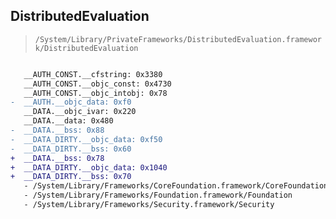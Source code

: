 ## DistributedEvaluation

> `/System/Library/PrivateFrameworks/DistributedEvaluation.framework/DistributedEvaluation`

```diff

   __AUTH_CONST.__cfstring: 0x3380
   __AUTH_CONST.__objc_const: 0x4730
   __AUTH_CONST.__objc_intobj: 0x78
-  __AUTH.__objc_data: 0xf0
   __DATA.__objc_ivar: 0x220
   __DATA.__data: 0x480
-  __DATA.__bss: 0x88
-  __DATA_DIRTY.__objc_data: 0xf50
-  __DATA_DIRTY.__bss: 0x60
+  __DATA.__bss: 0x78
+  __DATA_DIRTY.__objc_data: 0x1040
+  __DATA_DIRTY.__bss: 0x70
   - /System/Library/Frameworks/CoreFoundation.framework/CoreFoundation
   - /System/Library/Frameworks/Foundation.framework/Foundation
   - /System/Library/Frameworks/Security.framework/Security

```
